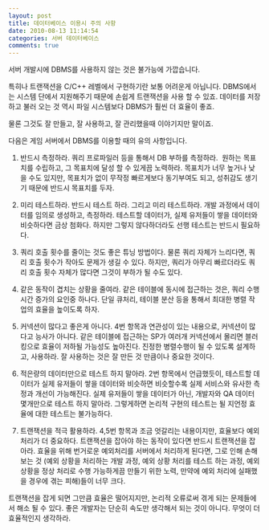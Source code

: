 ```yaml
---
layout: post
title: 데이터베이스 이용시 주의 사항
date: 2010-08-13 11:14:54
categories: 서버 데이터베이스
comments: true
---
```


서버 개발시에 DBMS를 사용하지 않는 것은 불가능에 가깝습니다. 

특히나 트랜잭션을 C/C++ 레벨에서 구현하기란 보통 어려운게 아닙니다. DBMS에서는 시스템 단에서 지원해주기 때문에 손쉽게 트랜잭션을 사용 할 수 있죠. 데이터를 저장하고 불러 오는 것 역시 파일 시스템보다 DBMS가 훨씬 더 효율이 좋죠.

물론 그것도 잘 만들고, 잘 사용하고, 잘 관리했을때 이야기지만 말이죠.

다음은 게임 서버에서 DBMS를 이용할 때의 유의 사항입니다.

1. 반드시 측정하라.
쿼리 프로파일러 등을 통해서 DB 부하를 측정하라. 
원하는 목표치를 수립하고, 그 목표치에 달성 할 수 있게끔 노력하라.
목표치가 너무 높거나 낮을 수도 있지만, 목표치가 없이 무작정 빠르게보다 동기부여도 되고, 성취감도 생기기 때문에 반드시 목표치를 두자.

2. 미리 테스트하라.
반드시 테스트 하라. 그리고 미리 테스트하라.
개발 과정에서 데이터를 임의로 생성하고, 측정하라.
테스트할 데이터가, 실제 유저들이 쌓을 데이터와 비슷하다면 금상 첨화다.
하지만 그렇지 않다하더라도 선행 테스트는 반드시 필요하다.

3. 쿼리 호출 횟수를 줄이는 것도 좋은 튜닝 방법이다.
물론 쿼리 자체가 느리다면, 쿼리 호출 횟수가 작아도 문제가 생길 수 있다.
하지만, 쿼리가 아무리 빠르더라도 쿼리 호출 횟수 자체가 많다면 그것이 부하가 될 수도 있다.

4. 같은 동작이 겹치는 상황을 줄여라.
같은 테이블에 동시에 접근하는 것은, 쿼리 수행시간 증가의 요인중 하나다.
단일 큐처리, 테이블 분산 등을 통해서 최대한 병렬 작업의 효율을 높이도록 하자.

5. 커넥션이 많다고 좋은게 아니다.
4번 항목과 연관성이 있는 내용으로, 커넥션이 많다고 능사가 아니다.
같은 테이블에 접근하는 SP가 여러개 커넥션에서 몰리면 블러킹으로 효율이 저하될 가능성도 높아진다.
진정한 병렬수행이 될 수 있도록 설계하고, 사용하라.
잘 사용하는 것은 잘 만든 것 만큼이나 중요한 것이다.

6. 적은량의 데이터만으로 테스트 하지 말아라.
2번 항목에서 언급했듯이, 테스트할 데이터가 실제 유저들이 쌓을 데이터와 비슷하면 비슷할수록 실제 서비스와 유사한 측정과 개선이 가능해진다.
실제 유저들이 쌓을 데이터가 아닌, 개발자와 QA 데이터 몇개만으로 테스트 하지 말아라. 그렇게하면 논리적 구현의 테스트는 될 지언정 효율에 대한 테스트는 불가능하다.

7. 트랜잭션을 적극 활용하라.
4,5번 항목과 조금 엇갈리는 내용이지만, 효율보다 예외처리가 더 중요하다.
트랜잭션을 잡아야 하는 동작이 있다면 반드시 트랜잭션을 잡아라. 효율을 위해 번거로운 예외처리를 서버에서 처리하게 된다면, 그로 인해 손해 보는 것 (예외 상황을 처리하는 개발 과정, 예외 상황 처리를 테스트 하는 과정, 예외 상황을 정상 처리로 수행 가능하게끔 만들기 위한 노력, 만약에 예외 처리에 실패했을 경우에 겪는 피해)들이 너무 크다.

트랜잭션을 잡게 되면 그만큼 효율은 떨어지지만, 논리적 오류로써 겪게 되는 문제들에서 해소 될 수 있다.
좋은 개발자는 단순히 속도만 생각해서 되는 것이 아니다. 무엇이 더 효율적인지 생각하라. 
